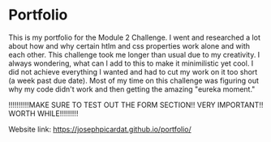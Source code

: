 # Portfolio

This is my portfolio for the Module 2 Challenge. I went and researched a lot about how and why certain htlm and css properties work alone and with each other. This challenge took me longer than usual due to my creativity. I always wondering, what can I add to this to make it minimilistic yet cool. I did not achieve everything I wanted and had to cut my work on it too short (a week past due date). Most of my time on this challenge was figuring out why my code didn't work and then getting the amazing "eureka moment." 

!!!!!!!!!!MAKE SURE TO TEST OUT THE FORM SECTION!! VERY IMPORTANT!! WORTH WHILE!!!!!!!!!

Website link: https://josephpicardat.github.io/portfolio/
